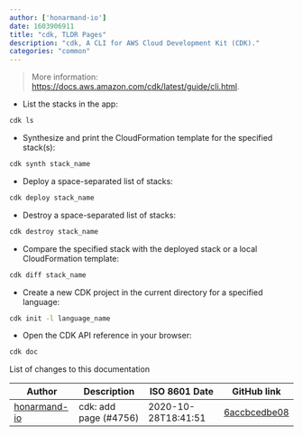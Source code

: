 ```yaml
---
author: ['honarmand-io']
date: 1603906911
title: "cdk, TLDR Pages"
description: "cdk, A CLI for AWS Cloud Development Kit (CDK)."
categories: "common"
---
```

> More information: <https://docs.aws.amazon.com/cdk/latest/guide/cli.html>.

- List the stacks in the app:

```bash
cdk ls
```

- Synthesize and print the CloudFormation template for the specified stack(s):

```bash
cdk synth stack_name
```

- Deploy a space-separated list of stacks:

```bash
cdk deploy stack_name
```

- Destroy a space-separated list of stacks:

```bash
cdk destroy stack_name
```

- Compare the specified stack with the deployed stack or a local CloudFormation template:

```bash
cdk diff stack_name
```

- Create a new CDK project in the current directory for a specified language:

```bash
cdk init -l language_name
```

- Open the CDK API reference in your browser:

```bash
cdk doc
```
List of changes to this documentation


Author | Description | ISO 8601 Date | GitHub link
------|-----|-----|-----
[honarmand-io](mailto:72320803+honarmand-io@users.noreply.github.com) | cdk: add page (#4756) | 2020-10-28T18:41:51 | [6accbcedbe08](https://github.com/tldr-pages/tldr/commit/6accbcedbe0854ca312ed9a1b3cebb4521cee19f)

